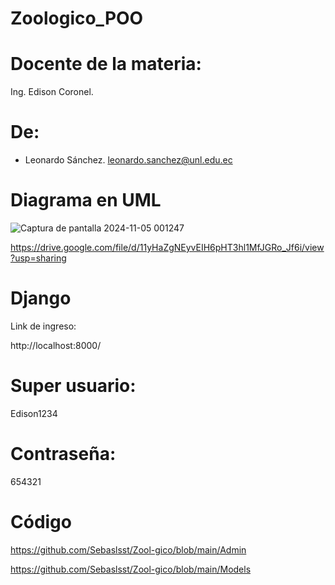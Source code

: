 # Zoologico_POO

# Docente de la materia:
Ing. Edison Coronel.

# De:
- Leonardo Sánchez.
  leonardo.sanchez@unl.edu.ec


# Diagrama en UML

![Captura de pantalla 2024-11-05 001247](https://github.com/user-attachments/assets/db952290-0c0e-42f8-bc36-c3080b7ecdd5)



https://drive.google.com/file/d/11yHaZgNEyvEIH6pHT3hl1MfJGRo_Jf6i/view?usp=sharing


# Django
Link de ingreso:

http://localhost:8000/

# Super usuario:
Edison1234
# Contraseña:
654321
# Código 
https://github.com/Sebaslsst/Zool-gico/blob/main/Admin


https://github.com/Sebaslsst/Zool-gico/blob/main/Models

